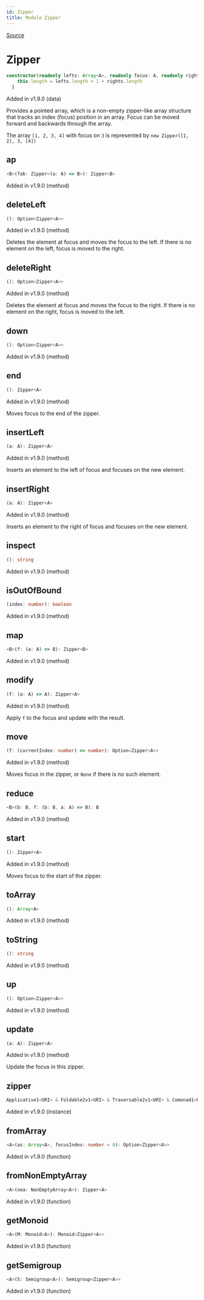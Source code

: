 ```yaml
---
id: Zipper
title: Module Zipper
---
```


[Source](https://github.com/gcanti/fp-ts/blob/master/src/Zipper.ts)

# Zipper

```ts
constructor(readonly lefts: Array<A>, readonly focus: A, readonly rights: Array<A>) {
    this.length = lefts.length + 1 + rights.length
  }
```

Added in v1.9.0 (data)

Provides a pointed array, which is a non-empty zipper-like array structure that tracks an index (focus)
position in an array. Focus can be moved forward and backwards through the array.

The array `[1, 2, 3, 4]` with focus on `3` is represented by `new Zipper([1, 2], 3, [4])`

## ap

```ts
<B>(fab: Zipper<(a: A) => B>): Zipper<B>
```

Added in v1.9.0 (method)

## deleteLeft

```ts
(): Option<Zipper<A>>
```

Added in v1.9.0 (method)

Deletes the element at focus and moves the focus to the left. If there is no element on the left,
focus is moved to the right.

## deleteRight

```ts
(): Option<Zipper<A>>
```

Added in v1.9.0 (method)

Deletes the element at focus and moves the focus to the right. If there is no element on the right,
focus is moved to the left.

## down

```ts
(): Option<Zipper<A>>
```

Added in v1.9.0 (method)

## end

```ts
(): Zipper<A>
```

Added in v1.9.0 (method)

Moves focus to the end of the zipper.

## insertLeft

```ts
(a: A): Zipper<A>
```

Added in v1.9.0 (method)

Inserts an element to the left of focus and focuses on the new element.

## insertRight

```ts
(a: A): Zipper<A>
```

Added in v1.9.0 (method)

Inserts an element to the right of focus and focuses on the new element.

## inspect

```ts
(): string
```

Added in v1.9.0 (method)

## isOutOfBound

```ts
(index: number): boolean
```

Added in v1.9.0 (method)

## map

```ts
<B>(f: (a: A) => B): Zipper<B>
```

Added in v1.9.0 (method)

## modify

```ts
(f: (a: A) => A): Zipper<A>
```

Added in v1.9.0 (method)

Apply `f` to the focus and update with the result.

## move

```ts
(f: (currentIndex: number) => number): Option<Zipper<A>>
```

Added in v1.9.0 (method)

Moves focus in the zipper, or `None` if there is no such element.

## reduce

```ts
<B>(b: B, f: (b: B, a: A) => B): B
```

Added in v1.9.0 (method)

## start

```ts
(): Zipper<A>
```

Added in v1.9.0 (method)

Moves focus to the start of the zipper.

## toArray

```ts
(): Array<A>
```

Added in v1.9.0 (method)

## toString

```ts
(): string
```

Added in v1.9.0 (method)

## up

```ts
(): Option<Zipper<A>>
```

Added in v1.9.0 (method)

## update

```ts
(a: A): Zipper<A>
```

Added in v1.9.0 (method)

Update the focus in this zipper.

## zipper

```ts
Applicative1<URI> & Foldable2v1<URI> & Traversable2v1<URI> & Comonad1<URI>
```

Added in v1.9.0 (instance)

## fromArray

```ts
<A>(as: Array<A>, focusIndex: number = 0): Option<Zipper<A>>
```

Added in v1.9.0 (function)

## fromNonEmptyArray

```ts
<A>(nea: NonEmptyArray<A>): Zipper<A>
```

Added in v1.9.0 (function)

## getMonoid

```ts
<A>(M: Monoid<A>): Monoid<Zipper<A>>
```

Added in v1.9.0 (function)

## getSemigroup

```ts
<A>(S: Semigroup<A>): Semigroup<Zipper<A>>
```

Added in v1.9.0 (function)
